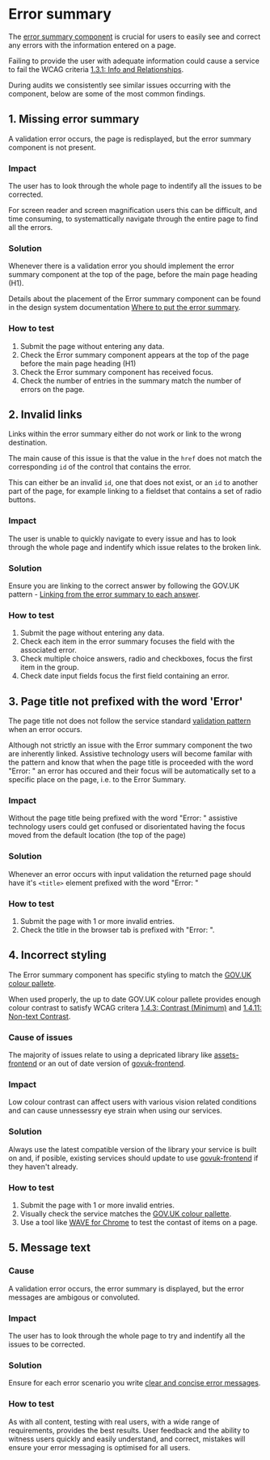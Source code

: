 # Error summary

The [error summary component](https://design-system.service.gov.uk/components/error-summary/) is crucial for users to easily see and correct any errors with the information entered on a page.

Failing to provide the user with adequate information could cause a service to fail the WCAG criteria [1.3.1: Info and Relationships](https://www.w3.org/WAI/WCAG21/Understanding/info-and-relationships).

During audits we consistently see similar issues occurring with the component, below are some of the most common findings.  

## 1. Missing error summary

A validation error occurs, the page is redisplayed, but the error summary component is not present.

### Impact

The user has to look through the whole page to indentify all the issues to be corrected.

For screen reader and screen magnification users this can be difficult, and time consuming, to systemattically navigate through the entire page to find all the errors.

### Solution

Whenever there is a validation error you should implement the error summary component at the top of the page, before the main page heading (H1).

Details about the placement of the Error summary component can be found in the design system documentation [Where to put the error summary](https://design-system.service.gov.uk/components/error-summary/#where-to-put-the-error-summary).

### How to test

1. Submit the page without entering any data.
2. Check the Error summary component appears at the top of the page before the main page heading (H1)
3. Check the Error summary component has received focus.
4. Check the number of entries in the summary match the number of errors on the page.

## 2. Invalid links 

Links within the error summary either do not work or link to the wrong destination.

The main cause of this issue is that the value in the `href` does not match the corresponding `id` of the control that contains the error.

This can either be an invalid `id`, one that does not exist, or an `id` to another part of the page, for example linking to a fieldset that contains a set of radio buttons.

### Impact

The user is unable to quickly navigate to every issue and has to look through the whole page and indentify which issue relates to the broken link.

### Solution

Ensure you are linking to the correct answer by following the GOV.UK pattern - [Linking from the error summary to each answer](https://design-system.service.gov.uk/components/error-summary#linking-from-the-error-summary-to-each-answer).

### How to test

1. Submit the page without entering any data.
2. Check each item in the error summary focuses the field with the associated error.
3. Check multiple choice answers, radio and checkboxes, focus the first item in the group.
4. Check date input fields focus the first field containing an error.


## 3. Page title not prefixed with the word 'Error'

The page title not does not follow the service standard [validation pattern](https://design-system.service.gov.uk/patterns/validation/) when an error occurs.

Although not strictly an issue with the Error summary component the two are inherently linked. Assistive technology users will become familar with the pattern and know that when the page title is proceeded with the word "Error: " an error has occured and their focus will be automatically set to a specific place on the page, i.e. to the Error Summary.

### Impact

Without the page title being prefixed with the word "Error: " assistive technology users could get confused or disorientated having the focus moved from the default location (the top of the page)

### Solution

Whenever an error occurs with input validation the returned page should have it's `<title>` element prefixed with the word "Error: "

### How to test

1. Submit the page with 1 or more invalid entries.
2. Check the title in the browser tab is prefixed with "Error: ".

## 4. Incorrect styling

The Error summary component has specific styling to match the [GOV.UK colour pallete](https://design-system.service.gov.uk/styles/colour/).

When used properly, the up to date GOV.UK colour pallete provides enough colour contrast to satisfy WCAG critera [1.4.3: Contrast (Minimum)](https://www.w3.org/WAI/WCAG21/Understanding/contrast-minimum) and [1.4.11: Non-text Contrast](https://www.w3.org/WAI/WCAG21/Understanding/non-text-contrast).

### Cause of issues

The majority of issues relate to using a depricated library like [assets-frontend](https://github.com/hmrc/assets-frontend) or an out of date version of [govuk-frontend](https://github.com/alphagov/govuk-frontend/).

### Impact

Low colour contrast can affect users with various vision related conditions and can cause unnessessry eye strain when using our services. 

### Solution

Always use the latest compatible version of the library your service is built on and, if posible, existing services should update to use [govuk-frontend](https://github.com/alphagov/govuk-frontend/) if they haven't already.

### How to test

1. Submit the page with 1 or more invalid entries.
2. Visually check the service matches the [GOV.UK colour pallette](https://design-system.service.gov.uk/styles/colour/).
3. Use a tool like [WAVE for Chrome](https://chrome.google.com/webstore/detail/wave-evaluation-tool/jbbplnpkjmmeebjpijfedlgcdilocofh) to test the contast of items on a page.

## 5. Message text

### Cause

A validation error occurs, the error summary is displayed, but the error messages are ambigous or convoluted. 

### Impact

The user has to look through the whole page to try and indentify all the issues to be corrected.

### Solution

Ensure for each error scenario you write [clear and concise error messages](https://design-system.service.gov.uk/components/error-message#be-clear-and-concise).

### How to test

As with all content, testing with real users, with a wide range of requirements, provides the best results. User feedback and the ability to witness users quickly and easily understand, and correct, mistakes will ensure your error messaging is optimised for all users.

